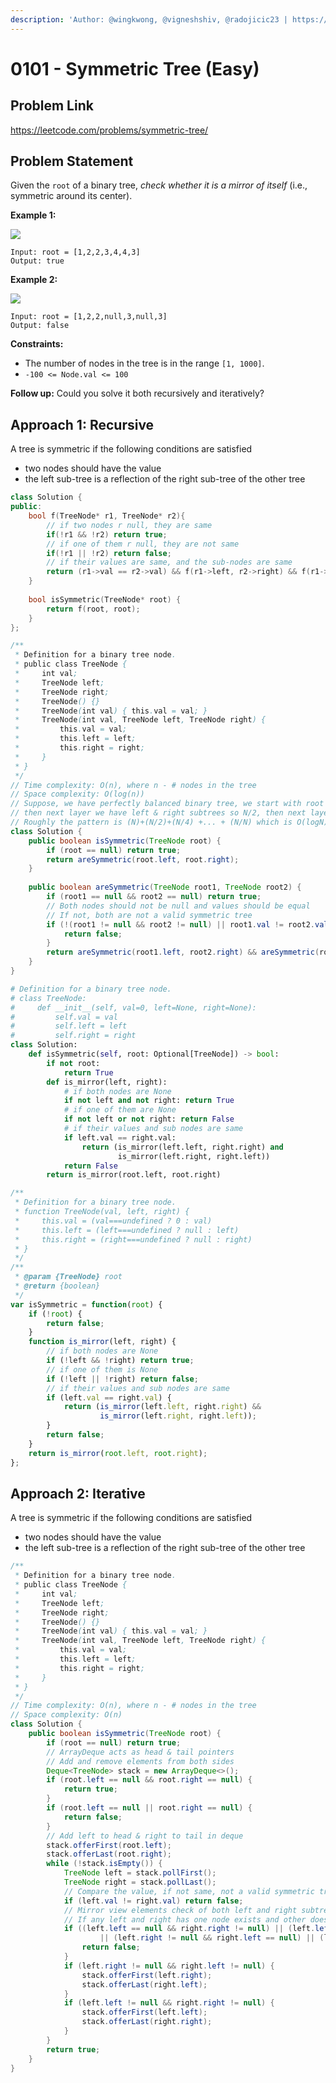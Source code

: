 ```yaml
---
description: 'Author: @wingkwong, @vigneshshiv, @radojicic23 | https://leetcode.com/problems/symmetric-tree/'
---
```


# 0101 - Symmetric Tree (Easy)

## Problem Link

https://leetcode.com/problems/symmetric-tree/

## Problem Statement

Given the `root` of a binary tree, _check whether it is a mirror of itself_ (i.e., symmetric around its center).

**Example 1:**

![](https://assets.leetcode.com/uploads/2021/02/19/symtree1.jpg)

```
Input: root = [1,2,2,3,4,4,3]
Output: true
```

**Example 2:**

![](https://assets.leetcode.com/uploads/2021/02/19/symtree2.jpg)

```
Input: root = [1,2,2,null,3,null,3]
Output: false
```

**Constraints:**

* The number of nodes in the tree is in the range `[1, 1000]`.
* `-100 <= Node.val <= 100`

**Follow up:** Could you solve it both recursively and iteratively?

## Approach 1: Recursive

A tree is symmetric if the following conditions are satisfied

- two nodes should have the value 
- the left sub-tree is a reflection of the right sub-tree of the other tree

<Tabs>
<TabItem value="c++" label="C++">
<SolutionAuthor name="@wingkwong"/>

```cpp
class Solution {
public:
    bool f(TreeNode* r1, TreeNode* r2){
        // if two nodes r null, they are same
        if(!r1 && !r2) return true;
        // if one of them r null, they are not same
        if(!r1 || !r2) return false;
        // if their values are same, and the sub-nodes are same
        return (r1->val == r2->val) && f(r1->left, r2->right) && f(r1->right, r2->left);
    }
    
    bool isSymmetric(TreeNode* root) {
        return f(root, root);
    }
};
```

</TabItem>

<TabItem value="java" label="Java">
<SolutionAuthor name="@vigneshshiv"/>

```java
/**
 * Definition for a binary tree node.
 * public class TreeNode {
 *     int val;
 *     TreeNode left;
 *     TreeNode right;
 *     TreeNode() {}
 *     TreeNode(int val) { this.val = val; }
 *     TreeNode(int val, TreeNode left, TreeNode right) {
 *         this.val = val;
 *         this.left = left;
 *         this.right = right;
 *     }
 * }
 */
// Time complexity: O(n), where n - # nodes in the tree
// Space complexity: O(log(n))
// Suppose, we have perfectly balanced binary tree, we start with root that N, 
// then next layer we have left & right subtrees so N/2, then next layer is N/4 and so on... 
// Roughly the pattern is (N)+(N/2)+(N/4) +... + (N/N) which is O(logN) same as height O(h) of the tree. 
class Solution {
    public boolean isSymmetric(TreeNode root) {
        if (root == null) return true;
        return areSymmetric(root.left, root.right);
    }
    
    public boolean areSymmetric(TreeNode root1, TreeNode root2) {
        if (root1 == null && root2 == null) return true;
        // Both nodes should not be null and values should be equal
        // If not, both are not a valid symmetric tree
        if (!(root1 != null && root2 != null) || root1.val != root2.val) {
            return false;
        }
        return areSymmetric(root1.left, root2.right) && areSymmetric(root1.right, root2.left);
    }
}
```

</TabItem>

<TabItem value="python" label="Python">
<SolutionAuthor name="@radojicic23"/>

```python
# Definition for a binary tree node.
# class TreeNode:
#     def __init__(self, val=0, left=None, right=None):
#         self.val = val
#         self.left = left
#         self.right = right
class Solution:
    def isSymmetric(self, root: Optional[TreeNode]) -> bool:
        if not root:
            return True 
        def is_mirror(left, right):
            # if both nodes are None
            if not left and not right: return True
            # if one of them are None
            if not left or not right: return False
            # if their values and sub nodes are same
            if left.val == right.val:
                return (is_mirror(left.left, right.right) and 
                        is_mirror(left.right, right.left))
            return False
        return is_mirror(root.left, root.right)
```

</TabItem>

<TabItem value="javascript" label="JavaScript">
<SolutionAuthor name="@radojicic23"/>

```javascript
/**
 * Definition for a binary tree node.
 * function TreeNode(val, left, right) {
 *     this.val = (val===undefined ? 0 : val)
 *     this.left = (left===undefined ? null : left)
 *     this.right = (right===undefined ? null : right)
 * }
 */
/**
 * @param {TreeNode} root
 * @return {boolean}
 */
var isSymmetric = function(root) {
    if (!root) {
        return false;
    }
    function is_mirror(left, right) {
        // if both nodes are None
        if (!left && !right) return true;
        // if one of them is None 
        if (!left || !right) return false;
        // if their values and sub nodes are same
        if (left.val == right.val) {
            return (is_mirror(left.left, right.right) &&
                    is_mirror(left.right, right.left));
        }
        return false;   
    }
    return is_mirror(root.left, root.right);
};
```

</TabItem>
</Tabs>

## Approach 2: Iterative

A tree is symmetric if the following conditions are satisfied

- two nodes should have the value 
- the left sub-tree is a reflection of the right sub-tree of the other tree

<Tabs>
<TabItem value="java" label="Java">
<SolutionAuthor name="@vigneshshiv"/>

```java
/**
 * Definition for a binary tree node.
 * public class TreeNode {
 *     int val;
 *     TreeNode left;
 *     TreeNode right;
 *     TreeNode() {}
 *     TreeNode(int val) { this.val = val; }
 *     TreeNode(int val, TreeNode left, TreeNode right) {
 *         this.val = val;
 *         this.left = left;
 *         this.right = right;
 *     }
 * }
 */
// Time complexity: O(n), where n - # nodes in the tree
// Space complexity: O(n)
class Solution {
    public boolean isSymmetric(TreeNode root) {
        if (root == null) return true;
        // ArrayDeque acts as head & tail pointers
        // Add and remove elements from both sides
        Deque<TreeNode> stack = new ArrayDeque<>();
        if (root.left == null && root.right == null) {
            return true;
        }
        if (root.left == null || root.right == null) {
            return false;
        }
        // Add left to head & right to tail in deque
        stack.offerFirst(root.left);
        stack.offerLast(root.right);
        while (!stack.isEmpty()) {
            TreeNode left = stack.pollFirst();
            TreeNode right = stack.pollLast();
            // Compare the value, if not same, not a valid symmetric tree
            if (left.val != right.val) return false;
            // Mirror view elements check of both left and right subtree's
            // If any left and right has one node exists and other doesn't, then it's not valid symmetric tree
            if ((left.left == null && right.right != null) || (left.left != null && right.right == null)
                    || (left.right != null && right.left == null) || (left.right == null && right.left != null)) {
                return false;
            }
            if (left.right != null && right.left != null) {
                stack.offerFirst(left.right);
                stack.offerLast(right.left);
            }
            if (left.left != null && right.right != null) {
                stack.offerFirst(left.left);
                stack.offerLast(right.right);
            }
        }
        return true;    
    }
}
```
</TabItem>
</Tabs>
